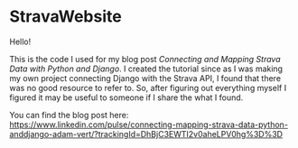 # StravaWebsite
Hello! 

This is the code I used for my blog post *Connecting and Mapping Strava Data with Python and Django*. I created the 
tutorial since as I was making my own project connecting Django with the Strava API, I found that there was no good 
resource to refer to. So, after figuring out everything myself I figured it may be useful to someone if I share the 
what I found.

You can find the blog post here: https://www.linkedin.com/pulse/connecting-mapping-strava-data-python-anddjango-adam-vert/?trackingId=DhBjC3EWTI2v0aheLPV0hg%3D%3D
